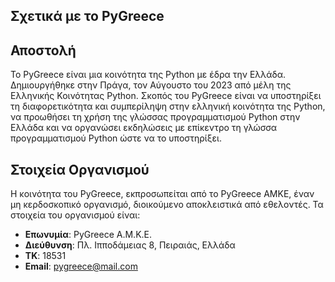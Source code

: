 ## Σχετικά με το PyGreece

## Αποστολή

Το PyGreece είναι μια κοινότητα της Python με έδρα την Ελλάδα. Δημιουργήθηκε στην Πράγα, τον Αύγουστο του 2023 από μέλη της Ελληνικής Κοινότητας Python. Σκοπός του PyGreece είναι να υποστηρίξει τη διαφορετικότητα και συμπερίληψη στην ελληνική κοινότητα της Python, να προωθήσει τη χρήση της γλώσσας προγραμματισμού Python στην Ελλάδα και να οργανώσει εκδηλώσεις με επίκεντρο τη γλώσσα προγραμματισμού Python ώστε να το υποστηρίξει.

## Στοιχεία Οργανισμού

Η κοινότητα του PyGreece, εκπροσωπείται από το PyGreece AMKE, έναν μη κερδοσκοπικό οργανισμό, διοικούμενο αποκλειστικά από εθελοντές. Τα στοιχεία του οργανισμού είναι:

- **Επωνυμία**: PyGreece A.M.K.E.
- **Διεύθυνση**: Πλ. Ιπποδάμειας 8, Πειραιάς, Ελλάδα
- **ΤΚ**: 18531
- **Email**: pygreece@mail.com
<!-- TODO: * **ΑΦΜ**: -->
